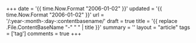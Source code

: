 +++
date = '{{ time.Now.Format "2006-01-02" }}'
updated = '{{ time.Now.Format "2006-01-02" }}'
url = '/:year-:month-:day-:contentbasename/'
draft = true
title = '{{ replace .File.ContentBaseName "-" " " | title }}'
summary = ''
layout =  "article"
tags = ['tag']
comments = true
+++
